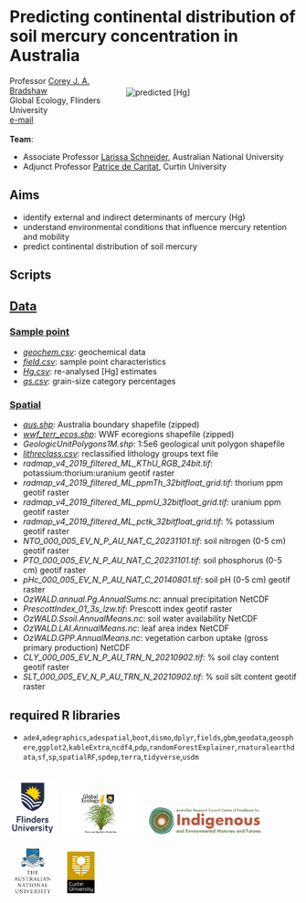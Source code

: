 # Predicting continental distribution of soil mercury concentration in Australia
<img align="right" src="www/HgPredSpatRFbt.jpg" alt="predicted [Hg]" width="300" style="margin-top: 20px">

Professor <a href="https://globalecologyflinders.com/people">Corey J. A. Bradshaw</a><br>
Global Ecology, Flinders University<br>
<a href="mailto:corey.bradshaw@flinders.edu.au">e-mail</a><br>
<br>
<strong>Team</strong>:<br>
- Associate Professor <a href="https://researchportalplus.anu.edu.au/en/persons/larissa-schneider">Larissa Schneider</a>, Australian National University
- Adjunct Professor <a href="https://scholar.google.com.au/citations?user=O3mHBygAAAAJ&hl=en">Patrice de Caritat</a>, Curtin University

## Aims
- identify external and indirect determinants of mercury (Hg)
- understand environmental conditions that influence mercury retention and mobility
- predict continental distribution of soil mercury

## Scripts

## <a href="data">Data</a>
### <a href="data/samplept">Sample point</a>
- <em><a href="data/samplept/geochem.csv">geochem.csv</a></em>: geochemical data
- <em><a href="data/samplept/field.csv">field.csv</a></em>: sample point characteristics
- <em><a href="data/samplept/Hg.csv">Hg.csv</a></em>: re-analysed [Hg] estimates
- <em><a href="data/samplept/gs.csv">gs.csv</a></em>: grain-size category percentages
 
### <a href="data/spatial">Spatial</a>
- <em><a href="data/spatial/aus.zip">aus.shp</a></em>: Australia boundary shapefile (zipped)
- <em><a href="https://files.worldwildlife.org/wwfcmsprod/files/Publication/file/6kcchn7e3u_official_teow.zip">wwf_terr_ecos.shp</a></em>: WWF ecoregions shapefile (zipped)
- <em>GeologicUnitPolygons1M.shp</em>: 1:5e6 geological unit polygon shapefile
- <em><a href="data/spatial/lithreclass.csv">lithreclass.csv</a></em>: reclassified lithology groups text file
- <em>radmap_v4_2019_filtered_ML_KThU_RGB_24bit.tif</em>: potassium:thorium:uranium geotif raster
- <em>radmap_v4_2019_filtered_ML_ppmTh_32bitfloat_grid.tif</em>: thorium ppm geotif raster
- <em>radmap_v4_2019_filtered_ML_ppmU_32bitfloat_grid.tif</em>: uranium ppm geotif raster
- <em>radmap_v4_2019_filtered_ML_pctk_32bitfloat_grid.tif</em>: % potassium geotif raster
- <em>NTO_000_005_EV_N_P_AU_NAT_C_20231101.tif</em>: soil nitrogen (0-5 cm) geotif raster
- <em>PTO_000_005_EV_N_P_AU_NAT_C_20231101.tif</em>: soil phosphorus (0-5 cm) geotif raster
- <em>pHc_000_005_EV_N_P_AU_NAT_C_20140801.tif</em>: soil pH (0-5 cm) geotif raster
- <em>OzWALD.annual.Pg.AnnualSums.nc</em>: annual precipitation NetCDF
- <em>PrescottIndex_01_3s_lzw.tif</em>: Prescott index geotif raster
- <em>OzWALD.Ssoil.AnnualMeans.nc</em>: soil water availability NetCDF
- <em>OzWALD.LAI.AnnualMeans.nc</em>: leaf area index NetCDF
- <em>OzWALD.GPP.AnnualMeans.nc</em>: vegetation carbon uptake (gross primary production) NetCDF
- <em>CLY_000_005_EV_N_P_AU_TRN_N_20210902.tif</em>: % soil clay content geotif raster
- <em>SLT_000_005_EV_N_P_AU_TRN_N_20210902.tif</em>: % soil silt content geotif raster

## required R libraries
- <code>ade4</code>,<code>adegraphics</code>,<code>adespatial</code>,<code>boot</code>,<code>dismo</code>,<code>dplyr</code>,<code>fields</code>,<code>gbm</code>,<code>geodata</code>,<code>geosphere</code>,<code>ggplot2</code>,<code>kableExtra</code>,<code>ncdf4</code>,<code>pdp</code>,<code>randomForestExplainer</code>,<code>rnaturalearthdata</code>,<code>sf</code>,<code>sp</code>,<code>spatialRF</code>,<code>spdep</code>,<code>terra</code>,<code>tidyverse</code>,<code>usdm</code>

<p><a href="https://www.flinders.edu.au"><img align="bottom-left" src="www/Flinders_University_Logo_Stacked_RGB_Master.jpg" alt="Flinders University logo" width="80" style="margin-top: 20px"></a> &nbsp; <a href="https://globalecologyflinders.com"><img align="bottom-left" src="www/GEL Logo Kaurna New Transp.png" alt="GEL logo" width="130" style="margin-top: 20px"></a>  &nbsp; &nbsp;
 <a href="https://ciehf.au"><img align="bottom-left" src="www/CIEHF_Logo_Email_Version Transparent.png" alt="CIEHF logo" width="200" style="margin-top: 20px"></a>  &nbsp; &nbsp; <a href="https://www.anu.edu.au"><img align="bottom-left" src="www/ANUlogo.png" alt="ANU logo" width="80" style="margin-top: 20px"></a>  &nbsp; &nbsp; <a href="https://www.curtin.edu.au"><img align="bottom-left" src="www/CUlogo.png" alt="ANU logo" width="50" style="margin-top: 20px"></a></p>
